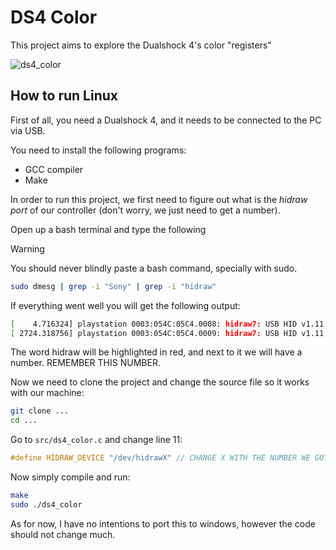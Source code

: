 # DS4 Color

This project aims to explore the Dualshock 4's color "registers"

![ds4_color](https://github.com/ekhi-arzac/ds4_color/assets/105313706/8599738d-dc60-4ce1-8052-ad6c0f7fa008)


## How to run Linux

First of all, you need a Dualshock 4, and it needs to be connected to the PC via USB.

You need to install the following programs:

- GCC compiler
- Make

In order to run this project, we first need to figure out what is the _hidraw port_ of our controller (don't worry, we just need to get a number).

Open up a bash terminal and type the following

> [!WARNING]  
> You should never blindly paste a bash command, specially with sudo.

```bash
sudo dmesg | grep -i "Sony" | grep -i "hidraw"
```

If everything went well you will get the following output:

```bash
[    4.716324] playstation 0003:054C:05C4.0008: hidraw7: USB HID v1.11 Gamepad [Sony Computer Entertainment Wireless Controller] on usb-0000:00:14.0-12/input0
[ 2724.318756] playstation 0003:054C:05C4.0009: hidraw7: USB HID v1.11 Gamepad [Sony Computer Entertainment Wireless Controller] on usb-0000:00:14.0-12/input0
```

The word hidraw will be highlighted in red, and next to it we will have a number. REMEMBER THIS NUMBER.

Now we need to clone the project and change the source file so it works with our machine:

```bash
git clone ...
cd ...
```

Go to `src/ds4_color.c` and change line 11:

```c
#define HIDRAW_DEVICE "/dev/hidrawX" // CHANGE X WITH THE NUMBER WE GOT EARLIER
```

Now simply compile and run:

```bash
make
sudo ./ds4_color
```

As for now, I have no intentions to port this to windows, however the code should not change much.
